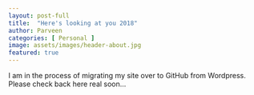 ```yaml
---
layout: post-full
title:  "Here's looking at you 2018"
author: Parveen
categories: [ Personal ]
image: assets/images/header-about.jpg
featured: true
---
```

I am in the process of migrating my site over to GitHub from Wordpress. Please check back here real soon...